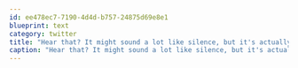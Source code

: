 ```yaml
---
id: ee478ec7-7190-4d4d-b757-24875d69e8e1
blueprint: text
category: twitter
title: "Hear that? It might sound a lot like silence, but it's actually the sound of all the WIndows 7 launch parties!"
caption: "Hear that? It might sound a lot like silence, but it's actually the sound of all the WIndows 7 launch parties!"
---
```

